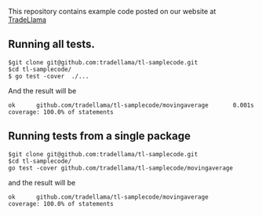 This repository contains example code posted on our website at [TradeLlama](https://www.tradellama.com/blog/)

## Running all tests.

```
$git clone git@github.com:tradellama/tl-samplecode.git
$cd tl-samplecode/
$ go test -cover  ./...
```

And the result will be

```
ok      github.com/tradellama/tl-samplecode/movingaverage       0.001s  coverage: 100.0% of statements
```

## Running tests from a single package

```
$git clone git@github.com:tradellama/tl-samplecode.git
$cd tl-samplecode/
go test -cover github.com/tradellama/tl-samplecode/movingaverage
```

and the result will be

```
ok      github.com/tradellama/tl-samplecode/movingaverage               coverage: 100.0% of statements
```